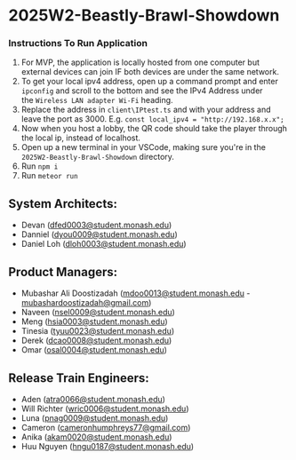 # 2025W2-Beastly-Brawl-Showdown

### Instructions To Run Application

1. For MVP, the application is locally hosted from one computer but external devices can join IF both devices are under the same network.
2. To get your local ipv4 address, open up a command prompt and enter `ipconfig` and scroll to the bottom and see the IPv4 Address under\
   the `Wireless LAN adapter Wi-Fi` heading.
3. Replace the address in `client\IPtest.ts` and with your address and leave the port as 3000. E.g. `const local_ipv4 = "http://192.168.x.x";`
4. Now when you host a lobby, the QR code should take the player through the local ip, instead of localhost.
5. Open up a new terminal in your VSCode, making sure you're in the `2025W2-Beastly-Brawl-Showdown` directory.
6. Run `npm i`
7. Run `meteor run`

## System Architects:

- Devan (dfed0003@student.monash.edu)
- Danniel (dyou0009@student.monash.edu)
- Daniel Loh (dloh0003@student.monash.edu)

## Product Managers:

- Mubashar Ali Doostizadah (mdoo0013@student.monash.edu - mubashardoostizadah@gmail.com)
- Naveen (nsel0009@student.monash.edu)
- Meng (hsia0003@student.monash.edu)
- Tinesia (tyuu0023@student.monash.edu)
- Derek (dcao0008@student.monash.edu)
- Omar (osal0004@student.monash.edu)

## Release Train Engineers:

- Aden (atra0066@student.monash.edu)
- Will Richter (wric0006@student.monash.edu)
- Luna (pnag0009@student.monash.edu)
- Cameron (cameronhumphreys77@gmail.com)
- Anika (akam0020@student.monash.edu)
- Huu Nguyen (hngu0187@student.monash.edu)
